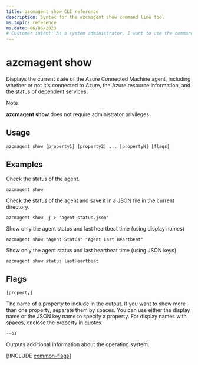 ```yaml
---
title: azcmagent show CLI reference
description: Syntax for the azcmagent show command line tool
ms.topic: reference
ms.date: 06/06/2023
# Customer intent: As a system administrator, I want to use the command line to check the status of the Azure Connected Machine agent, so that I can ensure proper connectivity and monitor the health of the services.
---
```


# azcmagent show

Displays the current state of the Azure Connected Machine agent, including whether or not it's connected to Azure, the Azure resource information, and the status of dependent services.

> [!NOTE]
> **azcmagent show** does not require administrator privileges

## Usage

```
azcmagent show [property1] [property2] ... [propertyN] [flags]
```

## Examples

Check the status of the agent.

```
azcmagent show
```

Check the status of the agent and save it in a JSON file in the current directory.

```
azcmagent show -j > "agent-status.json"
```

Show only the agent status and last heartbeat time (using display names)

```
azcmagent show "Agent Status" "Agent Last Heartbeat"
```

Show only the agent status and last heartbeat time (using JSON keys)

```
azcmagent show status lastHeartbeat
```

## Flags

`[property]`

The name of a property to include in the output. If you want to show more than one property, separate them by spaces. You can use either the display name or the JSON key name to specify a property. For display names with spaces, enclose the property in quotes.

`--os`

Outputs additional information about the operating system.

[!INCLUDE [common-flags](includes/azcmagent-common-flags.md)]
